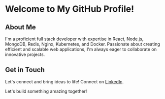 # Welcome to My GitHub Profile! 

## About Me
I'm a proficient full stack developer with expertise in React, Node.js, MongoDB, Redis, Nginx, Kubernetes, and Docker. Passionate about creating efficient and scalable web applications, I'm always eager to collaborate on innovative projects.

## Get in Touch
Let's connect and bring ideas to life! Connect on [LinkedIn](https://www.linkedin.com/in/your_profile).

Let's build something amazing together! 
